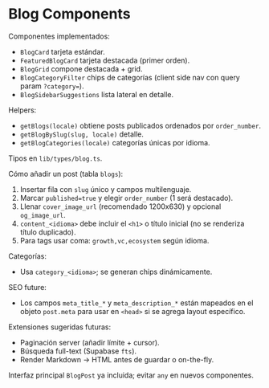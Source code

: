 # Blog Components

Componentes implementados:
- `BlogCard` tarjeta estándar.
- `FeaturedBlogCard` tarjeta destacada (primer orden).
- `BlogGrid` compone destacada + grid.
- `BlogCategoryFilter` chips de categorías (client side nav con query param `?category=`).
- `BlogSidebarSuggestions` lista lateral en detalle.

Helpers:
- `getBlogs(locale)` obtiene posts publicados ordenados por `order_number`.
- `getBlogBySlug(slug, locale)` detalle.
- `getBlogCategories(locale)` categorías únicas por idioma.

Tipos en `lib/types/blog.ts`.

Cómo añadir un post (tabla `blogs`):
1. Insertar fila con `slug` único y campos multilenguaje.
2. Marcar `published=true` y elegir `order_number` (1 será destacado).
3. Llenar `cover_image_url` (recomendado 1200x630) y opcional `og_image_url`.
4. `content_<idioma>` debe incluir el `<h1>` o título inicial (no se renderiza título duplicado).
5. Para tags usar coma: `growth,vc,ecosystem` según idioma.

Categorías:
- Usa `category_<idioma>`; se generan chips dinámicamente.

SEO future:
- Los campos `meta_title_*` y `meta_description_*` están mapeados en el objeto `post.meta` para usar en `<head>` si se agrega layout específico.

Extensiones sugeridas futuras:
- Paginación server (añadir límite + cursor).
- Búsqueda full-text (Supabase `fts`).
- Render Markdown -> HTML antes de guardar o on-the-fly.

Interfaz principal `BlogPost` ya incluida; evitar `any` en nuevos componentes.
